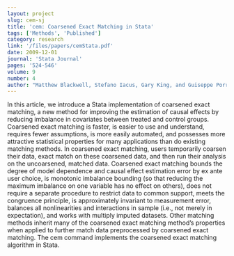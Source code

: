 ```yaml
---
layout: project
slug: cem-sj
title: 'cem: Coarsened Exact Matching in Stata'
tags: ['Methods', 'Published']
category: research
link: '/files/papers/cemStata.pdf'
date: 2009-12-01
journal: 'Stata Journal'
pages: '524-546'
volume: 9
number: 4
author: "Matthew Blackwell, Stefano Iacus, Gary King, and Guiseppe Porro"
---
```


In this article, we introduce a Stata implementation of coarsened exact
matching, a new method for improving the estimation of causal effects by reducing
imbalance in covariates between treated and control groups. Coarsened exact
matching is faster, is easier to use and understand, requires fewer assumptions,
is more easily automated, and possesses more attractive statistical properties for
many applications than do existing matching methods. In coarsened exact matching,
users temporarily coarsen their data, exact match on these coarsened data,
and then run their analysis on the uncoarsened, matched data. Coarsened exact
matching bounds the degree of model dependence and causal effect estimation error
by ex ante user choice, is monotonic imbalance bounding (so that reducing the
maximum imbalance on one variable has no effect on others), does not require a
separate procedure to restrict data to common support, meets the congruence principle,
is approximately invariant to measurement error, balances all nonlinearities
and interactions in sample (i.e., not merely in expectation), and works with multiply
imputed datasets. Other matching methods inherit many of the coarsened
exact matching method’s properties when applied to further match data preprocessed
by coarsened exact matching. The cem command implements the coarsened
exact matching algorithm in Stata.
